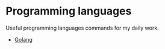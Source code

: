 # Programming languages

Useful programming languages commands for my daily work.

- [Golang](https://github.com/peterpalau/commands/tree/master/programming-languages/golang)